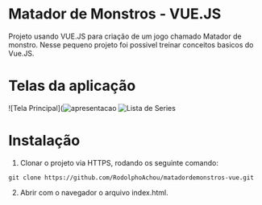 # Matador de Monstros - VUE.JS

Projeto usando VUE.JS para criação de um jogo chamado Matador de monstro. Nesse pequeno projeto foi possivel treinar conceitos basicos do Vue.JS.

# Telas da aplicação

![Tela Principal](![apresentacao](https://user-images.githubusercontent.com/55460568/90317761-eb11e000-df01-11ea-8bb2-5aaac12f3137.gif)
![Lista de Series](https://user-images.githubusercontent.com/55460568/87852816-94ea5680-c8db-11ea-9719-53bbe4f00469.png)

# Instalação

1. Clonar o projeto via HTTPS, rodando os seguinte comando:

`git clone https://github.com/RodolphoAchou/matadordemonstros-vue.git`

2. Abrir com o navegador o arquivo index.html.